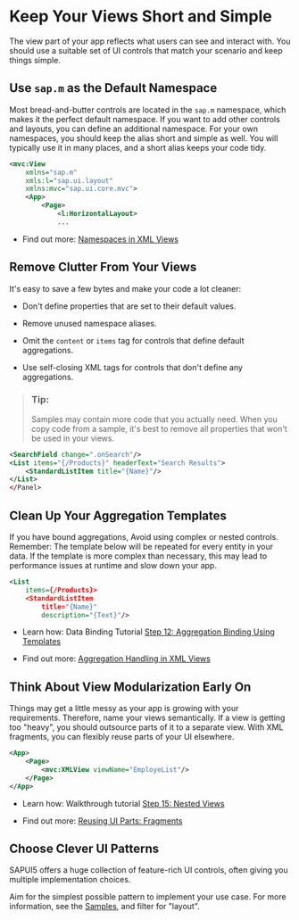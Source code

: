 <!-- loiob0d7db7930f64b9399dc2b4979293873 -->

# Keep Your Views Short and Simple

The view part of your app reflects what users can see and interact with. You should use a suitable set of UI controls that match your scenario and keep things simple.



<a name="loiob0d7db7930f64b9399dc2b4979293873__section_fsw_51z_yfb"/>

## Use `sap.m` as the Default Namespace

Most bread-and-butter controls are located in the `sap.m` namespace, which makes it the perfect default namespace. If you want to add other controls and layouts, you can define an additional namespace. For your own namespaces, you should keep the alias short and simple as well. You will typically use it in many places, and a short alias keeps your code tidy.

```xml
<mvc:View
	xmlns="sap.m"
	xmls:l="sap.ui.layout"
	xmlns:mvc="sap.ui.core.mvc">
	<App>
		<Page>
			<l:HorizontalLayout>
			...
```

-   Find out more: [Namespaces in XML Views](../04_Essentials/namespaces-in-xml-views-2421a2c.md)




<a name="loiob0d7db7930f64b9399dc2b4979293873__section_ek2_w1t_zfb"/>

## Remove Clutter From Your Views

It's easy to save a few bytes and make your code a lot cleaner:

-   Don't define properties that are set to their default values.

-   Remove unused namespace aliases.

-   Omit the `content` or `items` tag for controls that define default aggregations.

-   Use self-closing XML tags for controls that don't define any aggregations.


> ### Tip:  
> Samples may contain more code that you actually need. When you copy code from a sample, it's best to remove all properties that won't be used in your views.

```xml
<SearchField change=".onSearch"/>
<List items="{/Products}" headerText="Search Results">
	<StandardListItem title="{Name}"/>
</List>
</Panel>
```



<a name="loiob0d7db7930f64b9399dc2b4979293873__section_etr_ght_zfb"/>

## Clean Up Your Aggregation Templates

If you have bound aggregations, Avoid using complex or nested controls. Remember: The template below will be repeated for every entity in your data. If the template is more complex than necessary, this may lead to performance issues at runtime and slow down your app.

```xml
<List
	items={/Products}>
	<StandardListItem
		title="{Name}"
		description="{Text}"/>
```

-   Learn how: Data Binding Tutorial [Step 12: Aggregation Binding Using Templates](step-12-aggregation-binding-using-templates-97830de.md)

-   Find out more: [Aggregation Handling in XML Views](../04_Essentials/aggregation-handling-in-xml-views-19eabf5.md)




<a name="loiob0d7db7930f64b9399dc2b4979293873__section_r4k_bkt_zfb"/>

## Think About View Modularization Early On

Things may get a little messy as your app is growing with your requirements. Therefore, name your views semantically. If a view is getting too "heavy", you should outsource parts of it to a separate view. With XML fragments, you can flexibly reuse parts of your UI elsewhere.

```xml
<App>
	<Page>
		<mvc:XMLView viewName="EmployeList"/>
	</Page>
</App>
```

-   Learn how: Walkthrough tutorial [Step 15: Nested Views](step-15-nested-views-df8c9c3.md)

-   Find out more: [Reusing UI Parts: Fragments](../04_Essentials/reusing-ui-parts-fragments-36a5b13.md)




<a name="loiob0d7db7930f64b9399dc2b4979293873__section_dnf_hnt_zfb"/>

## Choose Clever UI Patterns

SAPUI5 offers a huge collection of feature-rich UI controls, often giving you multiple implementation choices.

Aim for the simplest possible pattern to implement your use case. For more information, see the [Samples](https://ui5.sap.com/#/controls/), and filter for "layout". 

